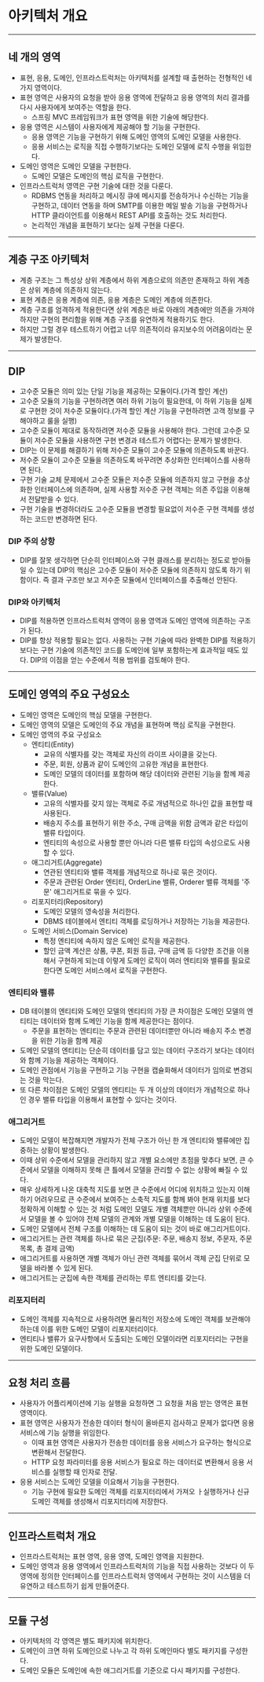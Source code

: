 # 아키텍처 개요

--------------------

## 네 개의 영역

- 표현, 응용, 도메인, 인프라스트럭처는 아키텍처를 설계할 때 출현하는 전형적인 네 가지 영역이다.
- 표현 영역은 사용자의 요청을 받아 응용 영역에 전달하고 응용 영역의 처리 결과를 다시 사용자에게 보여주는 역할을 한다.
  - 스프링 MVC 프레임워크가 표현 영역을 위한 기술에 해당한다.
- 응용 영역은 시스템이 사용자에게 제공해야 할 기능을 구현한다.
  - 응용 영역은 기능을 구현하기 위해 도메인 영역의 도메인 모델을 사용한다.
  - 응용 서비스는 로직을 직접 수행하기보다는 도메인 모델에 로직 수행을 위임한다.
- 도메인 영역은 도메인 모델을 구현한다.
  - 도메인 모델은 도메인의 핵심 로직을 구현한다.
- 인프라스트럭처 영역은 구현 기술에 대한 것을 다룬다.
  - RDBMS 연동을 처리하고 메시징 큐에 메시지를 전송하거나 수신하는 기능을 구현하고, 데이터 연동을 하며
  SMTP를 이용한 메일 발송 기능을 구현하거나 HTTP 클라이언트를 이용해서 REST API를 호출하는 것도 처리한다.
  - 논리적인 개념을 표현하기 보다는 실제 구현을 다룬다.

---------------------

## 계층 구조 아키텍처

- 계층 구조는 그 특성상 상위 계층에서 하위 계층으로의 의존만 존재하고 하위 계층은 상위 계층에 의존하지 않는다.
- 표현 계층은 응용 계층에 의존, 응용 계층은 도메인 계층에 의존한다.
- 계층 구조를 엄격하게 적용한다면 상위 계층은 바로 아래의 계층에만 의존을 가져야하지만 구현의 편리함을 위해 계층 구조를 유연하게 적용하기도 한다.
- 하지만 그럴 경우 테스트하기 어렵고 너무 의존적이라 유지보수의 어려움이라는 문제가 발생한다.

---------------------

## DIP

- 고수준 모듈은 의미 있는 단일 기능을 제공하는 모듈이다.(가격 할인 계산)
- 고수준 모듈의 기능을 구현하려면 여러 하위 기능이 필요한데, 이 하위 기능을 실제로 구현한 것이 저수준 모듈이다.(가격 할인 계산 기능을
구현하려면 고객 정보를 구해야하고 룰을 실행)
- 고수준 모듈이 제대로 동작하려면 저수준 모듈을 사용해야 한다. 그런데 고수준 모듈이 저수준 모듈을 사용하면 구현 변경과 테스트가 어렵다는 문제가 발생한다.
- DIP는 이 문제를 해결하기 위해 저수준 모듈이 고수준 모듈에 의존하도록 바꾼다.
- 저수준 모듈이 고수준 모듈을 의존하도록 바꾸려면 추상화한 인터페이스를 사용하면 된다.
- 구현 기술 교체 문제에서 고수준 모듈은 저수준 모듈에 의존하지 않고 구현을 추상화한 인터페이스에 의존하며, 실제 사용할 저수준 구현 객체는
의존 주입을 이용해서 전달받을 수 있다.
- 구현 기술을 변경하더라도 고수준 모듈을 변경할 필요없이 저수준 구현 객체를 생성하는 코드만 변경하면 된다.

### DIP 주의 상항

- DIP를 잘못 생각하면 단순히 인터페이스와 구현 클래스를 분리하는 정도로 받아들일 수 있는데 DIP의 핵심은
고수준 모듈이 저수준 모듈에 의존하지 않도록 하기 위함이다. 즉 결과 구조만 보고 저수준 모듈에서 인터페이스를 추출해선 안된다.

### DIP와 아키텍처

- DIP를 적용하면 인프라스트럭처 영역이 응용 영역과 도메인 영역에 의존하는 구조가 된다.
- DIP를 항상 적용할 필요는 없다. 사용하는 구현 기술에 따라 완벽한 DIP를 적용하기 보다는 구현 기술에 의존적인 코드를 도메인에 일부 포함하는게
효과적일 때도 있다. DIP의 이점을 얻는 수준에서 적용 범위를 검토해야 한다.

------------------------

## 도메인 영역의 주요 구성요소

- 도메인 영역은 도메인의 핵심 모델을 구현한다.
- 도메인 영역의 모델은 도메인의 주요 개념을 표현하며 핵심 로직을 구현한다.
- 도메인 영역의 주요 구성요소
  - 엔티티(Entity)
    - 교유의 식별자를 갖는 객체로 자신의 라이프 사이클을 갖는다.
    - 주문, 회원, 상품과 같이 도메인의 고유한 개념을 표현한다.
    - 도메인 모델의 데이터를 포함하며 해당 데이터와 관련된 기능을 함께 제공한다.
  - 밸류(Value)
    - 고유의 식별자를 갖지 않는 객체로 주로 개념적으로 하나인 값을 표현할 때 사용된다.
    - 배송지 주소를 표현하기 위한 주소, 구매 금액을 위함 금액과 같은 타입이 밸류 타입이다.
    - 엔티티의 속성으로 사용할 뿐만 아니라 다른 밸류 타입의 속성으로도 사용할 수 있다.
  - 애그리거트(Aggregate)
    - 연관된 엔티티와 밸류 객체를 개념적으로 하나로 묶은 것이다.
    - 주문과 관련된 Order 엔티티, OrderLine 밸류, Orderer 밸류 객체를 '주문' 애그리거트로 묶을 수 있다.
  - 리포지터리(Repository)
    - 도메인 모델의 영속성을 처리한다.
    - DBMS 테이블에서 엔티티 객체를 로딩하거나 저장하는 기능을 제공한다.
  - 도메인 서비스(Domain Service)
    - 특정 엔티티에 속하지 않은 도메인 로직을 제공한다.
    - 할인 금액 계산은 상품, 쿠폰, 회원 등급, 구매 금액 등 다양한 조건을 이용해서 구현하게 되는데 이렇게 도메인 로직이
    여러 엔티티와 밸류를 필요로 한다면 도메인 서비스에서 로직을 구현한다.

### 엔티티와 밸류

- DB 테이블의 엔티티와 도메인 모델의 엔티티의 가장 큰 차이점은 도메인 모델의 엔티티는 데이터와 함께 도메인 기능을 함께 제공한다는 점이다.
  - 주문을 표현하는 엔티티는 주문과 관련된 데이터뿐만 아니라 배송지 주소 변경을 위한 기능을 함께 제공
- 도메인 모델의 엔티티는 단순히 데이터를 담고 있는 데이터 구조라기 보다는 데이터와 함께 기능을 제공하는 객체이다.
- 도메인 관점에서 기능을 구현하고 기능 구현을 캡슐화해서 데이터가 임의로 변경되는 것을 막는다.
- 또 다른 차이점은 도메인 모델의 엔티티는 두 개 이상의 데이터가 개념적으로 하나인 경우 밸류 타입을 이용해서 표현할 수 있다는 것이다.

### 애그리거트

- 도메인 모델이 복잡해지면 개발자가 전체 구조가 아닌 한 개 엔티티와 밸류에만 집중하는 상황이 발생한다.
- 이때 상위 수준에서 모델을 관리하지 않고 개별 요소에만 초점을 맞추다 보면, 큰 수준에서 모델을 이해하지 못해 큰 틀에서 모델을 관리할 수 없는 상황에 빠질
수 있다.
- 매우 상세하게 나온 대축척 지도를 보면 큰 수준에서 어디에 위치하고 있는지 이해하기 어려우므로 큰 수준에서 보여주는 소축적 지도를 함께 봐야 현재 위치를
보다 정확하게 이해할 수 있는 것 처럼 도메인 모델도 개별 객체뿐만 아니라 상위 수준에서 모델을 볼 수 있어야 전체 모델의 관계와 개별 모델을 이해하는 데 도움이 된다.
- 도메인 모델에서 전체 구조를 이해하는 데 도움이 되는 것이 바로 애그리거트이다.
- 애그리거트는 관련 객체를 하나로 묶은 군집(주문: 주문, 배송지 정보, 주문자, 주문 목록, 총 결제 금액)
- 애그리거트를 사용하면 개별 객체가 아닌 관련 객체를 묶어서 객체 군집 단위로 모델을 바라볼 수 있게 된다.
- 애그리거트는 군집에 속한 객체를 관리하는 루트 엔티티를 갖는다.

### 리포지터리

- 도메인 객체를 지속적으로 사용하려면 물리적인 저장소에 도메인 객체를 보관해야 하는데 이를 위한 도메인 모델이 리포지터리이다.
- 엔티티나 밸류가 요구사항에서 도출되는 도메인 모델이라면 리포지터리는 구현을 위한 도메인 모델이다.

-----------------------

## 요청 처리 흐름

- 사용자가 어플리케이션에 기능 실행을 요청하면 그 요청을 처음 받는 영역은 표현 영역이다.
- 표현 영역은 사용자가 전송한 데이터 형식이 올바른지 검사하고 문제가 없다면 응용 서비스에 기능 실행을 위임한다.
  - 이때 표현 영역은 사용자가 전송한 데이터를 응용 서비스가 요구하는 형식으로 변환해서 전달한다.
  - HTTP 요청 파라미터를 응용 서비스가 필요로 하는 데이터로 변환해서 응용 서비스를 실행할 때 인자로 전달.
- 응용 서비스는 도메인 모델을 이요해서 기능을 구현한다.
  - 기능 구현에 필요한 도메인 객체를 리포지터리에서 가져오 ㅏ실행하거나 신규 도메인 객체를 생성해서 리포지터리에 저장한다.

--------------------

## 인프라스트럭처 개요

- 인프라스트럭처는 표현 영역, 응용 영역, 도메인 영역을 지원한다.
- 도메인 영역과 응용 영역에서 인프라스트럭처의 기능을 직접 사용하는 것보다 이 두 영역에 정의한 인터페이스를 인프라스트럭처 영역에서
구현하는 것이 시스템을 더 유연하고 테스트하기 쉽게 만들어준다.

----------------

## 모듈 구성

- 아키텍처의 각 영역은 별도 패키지에 위치한다.
- 도메인이 크면 하위 도메인으로 나누고 각 하위 도메인마다 별도 패키지를 구성한다.
- 도메인 모듈은 도메인에 속한 애그리거트를 기준으로 다시 패키지를 구성한다.
